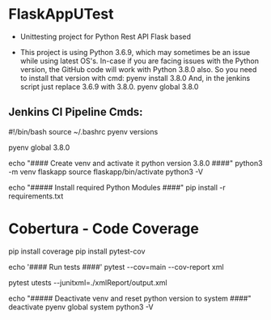 # FlaskAppUTest

- Unittesting project for Python Rest API Flask based

- This project is using Python 3.6.9, which may sometimes be an issue while using latest OS's.
In-case if you are facing issues with the Python version, the GitHub code will work with Python 3.8.0 also.
So you need to install that version with cmd: pyenv install 3.8.0
And, in the jenkins script just replace 3.6.9 with 3.8.0.
pyenv global 3.8.0

## Jenkins CI Pipeline Cmds:

#!/bin/bash
source ~/.bashrc
pyenv versions

pyenv global 3.8.0

echo "#### Create venv and activate it python version 3.8.0 ####"
python3 -m venv flaskapp
source flaskapp/bin/activate
python3 -V

echo "##### Install required Python Modules ####"
pip install -r requirements.txt

# Cobertura - Code Coverage
pip install coverage
pip install pytest-cov

echo '#### Run tests ####'
pytest --cov=main --cov-report xml

pytest utests --junitxml=./xmlReport/output.xml

echo "##### Deactivate venv and reset python version to system ####"
deactivate
pyenv global system
python3 -V
